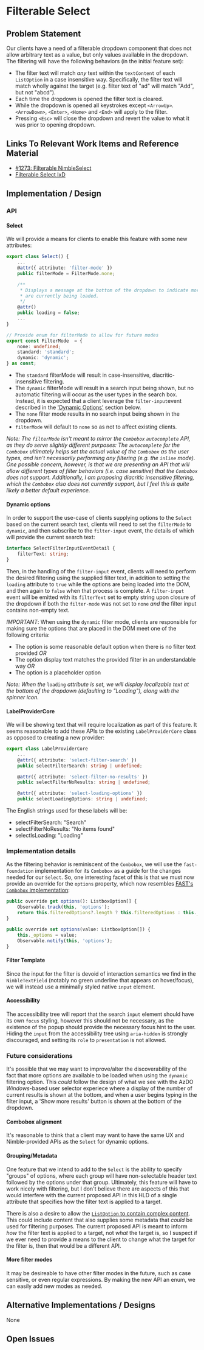 # Filterable Select

## Problem Statement

Our clients have a need of a filterable dropdown component that does not allow arbitrary text as a value, but only values available in the dropdown. The filtering will have the following behaviors (in the initial feature set):

-   The filter text will match _any_ text within the `textContent` of each `ListOption` in a case insensitive way. Specifically, the filter text will match wholly against the target (e.g. filter text of "ad" will match "Add", but not "abcd").
-   Each time the dropdown is opened the filter text is cleared.
-   While the dropdown is opened all keystrokes except `<ArrowUp>`. `<ArrowDown>`, `<Enter>`, `<Home>` and `<End>` will apply to the filter.
-   Pressing `<Esc>` will close the dropdown and revert the value to what it was prior to opening dropdown.

## Links To Relevant Work Items and Reference Material

-   [#1273: Filterable NimbleSelect](https://github.com/ni/nimble/issues/1273)
-   [Filterable Select IxD](./IxD.md#filter)

## Implementation / Design

### API

#### Select

We will provide a means for clients to enable this feature with some new attributes:

```ts
export class Select() {
    ...
    @attr({ attribute: 'filter-mode' })
    public filterMode = FilterMode.none;

    /**
     * Displays a message at the bottom of the dropdown to indicate more options
     * are currently being loaded.
     */
    @attr()
    public loading = false;
    ...
}

// Provide enum for filterMode to allow for future modes
export const FilterMode  = {
    none: undefined;
    standard: 'standard';
    dynamic: 'dynamic';
} as const;
```

-   The `standard` filterMode will result in case-insensitive, diacritic-insensitive filtering.
-   The `dynamic` filterMode will result in a search input being shown, but no automatic filtering will occur as the user types in the search box. Instead, it is expected that a client leverage the `filter-input`event described in the ['Dynamic Options'](#dynamic-options) section below.
-   The `none` filter mode results in no search input being shown in the dropdown.
-   `filterMode` will default to `none` so as not to affect existing clients.

_Note: The `filterMode` isn't meant to mirror the `Combobox` `autocomplete` API, as they do serve slightly different purposes: The `autocomplete` for the `Combobox` ultimately helps set the actual value of the `Combobox` as the user types, and isn't necessarily performing any filtering (e.g. the `inline` mode). One possible concern, however, is that we are presenting an API that will allow different types of filter behaviors (i.e. case sensitive) that the `Combobox` does not support. Additionally, I am proposing diacritic insensitive filtering, which the `Combobox` also does not currently support, but I feel this is quite likely a better default experience._

#### Dynamic options

In order to support the use-case of clients supplying options to the `Select` based on the current search text, clients will need to set the `filterMode` to `dynamic`, and then subscribe to the `filter-input` event, the details of which will provide the current search text:

```ts
interface SelectFilterInputEventDetail {
    filterText: string;
}
```

Then, in the handling of the `filter-input` event, clients will need to perform the desired filtering using the supplied filter text, in addition to setting the `loading` attribute to `true` while the options are being loaded into the DOM, and then again to `false` when that process is complete. A `filter-input` event will be emitted with its `filterText` set to empty string upon closure of the dropdown if both the `filter-mode` was not set to `none` _and_ the filter input contains non-empty text.

_IMPORTANT_: When using the `dynamic` filter mode, clients are responsible for making sure the options that are placed in the DOM meet one of the following criteria:

-   The option is some reasonable default option when there is no filter text provided _OR_
-   The option display text matches the provided filter in an understandable way _OR_
-   The option is a placeholder option

_Note: When the_ `loading` _attribute is set, we will display localizable text at the bottom of the dropdown (defaulting to "Loading"), along with the spinner icon._

#### LabelProviderCore

We will be showing text that will require localization as part of this feature. It seems reasonable to add these APIs to the existing `LabelProviderCore` class as opposed to creating a new provider:

```ts
export class LabelProviderCore
    ...
    @attr({ attribute: 'select-filter-search' })
    public selectFilterSearch: string | undefined;

    @attr({ attribute: 'select-filter-no-results' })
    public selectFilterNoResults: string | undefined;

    @attr({ attribute: 'select-loading-options' })
    public selectLoadingOptions: string | undefined;
```

The English strings used for these labels will be:

-   selectFilterSearch: "Search"
-   selectFilterNoResults: "No items found"
-   selectIsLoading: "Loading"

### Implementation details

As the filtering behavior is reminiscent of the `Combobox`, we will use the `fast-foundation` implementation for its `Combobox` as a guide for the changes needed for our `Select`. So, one interesting facet of this is that we must now provide an override for the `options` property, which now resembles [FAST's `Combobox` implementation](https://github.com/microsoft/fast/blob/8023f7ee8458ac147dee4dadb9b72ce45a142a1f/packages/web-components/fast-foundation/src/combobox/combobox.ts#L170):

```ts
public override get options(): ListboxOption[] {
    Observable.track(this, 'options');
    return this.filteredOptions?.length ? this.filteredOptions : this._options;
}

public override set options(value: ListboxOption[]) {
    this._options = value;
    Observable.notify(this, 'options');
}
```

#### Filter Template

Since the input for the filter is devoid of interaction semantics we find in the `NimbleTextField` (notably no green underline that appears on hover/focus), we will instead use a minimally styled native `input` element.

#### Accessibility

The accessibility tree will report that the search `input` element should have its own `focus` styling, however this should not be necessary, as the existence of the popup should provide the necessary focus hint to the user. Hiding the `input` from the accessibility tree using `aria-hidden` is strongly discouraged, and setting its `role` to `presentation` is not allowed.

### Future considerations

It's possible that we may want to improve/alter the discoverability of the fact that more options are available to be loaded when using the `dynamic` filtering option. This _could_ follow the design of what we see with the AzDO _Windows_-based user selector experiece where a display of the number of current results is shown at the bottom, and when a user begins typing in the filter input, a 'Show more results' button is shown at the bottom of the dropdown.

#### Combobox alignment

It's reasonable to think that a client may want to have the same UX and Nimble-provided APIs as the `Select` for dynamic options.

#### Grouping/Metadata

One feature that we intend to add to the `Select` is the ability to specify "groups" of options, where each group will have non-selectable header text followed by the options under that group. Ultimately, this feature will have to work nicely with filtering, but I don't believe there are aspects of this that would interfere with the current proposed API in this HLD of a single attribute that specifies how the filter text is applied to a target.

There is also a desire to allow the [`ListOption` to contain complex content](https://github.com/ni/nimble/issues/1135). This could include content that also supplies some metadata that _could_ be used for filtering purposes. The current proposed API is meant to inform _how_ the filter text is applied to a target, not _what_ the target is, so I suspect if we ever need to provide a means to the client to change what the target for the filter is, then that would be a different API.

#### More filter modes

It may be desireable to have other filter modes in the future, such as case sensitive, or even regular expressions. By making the new API an enum, we can easily add new modes as needed.

## Alternative Implementations / Designs

None

## Open Issues

